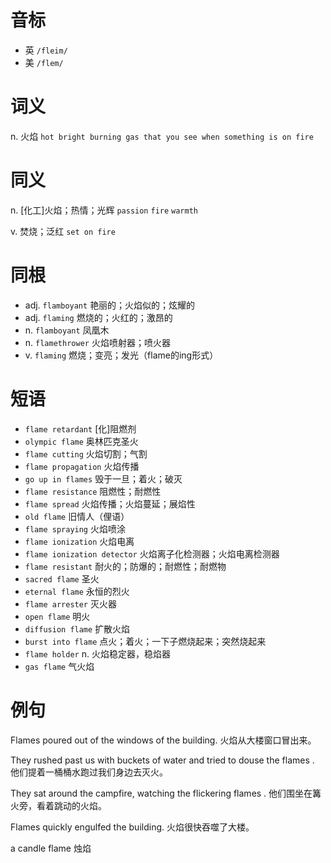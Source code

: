# 音标

- 英 `/fleim/`
- 美 `/flem/`

# 词义

n. 火焰
`hot bright burning gas that you see when something is on fire`

# 同义

n. [化工]火焰；热情；光辉
`passion` `fire` `warmth`

v. 焚烧；泛红
`set on fire`

# 同根

- adj. `flamboyant` 艳丽的；火焰似的；炫耀的
- adj. `flaming` 燃烧的；火红的；激昂的
- n. `flamboyant` 凤凰木
- n. `flamethrower` 火焰喷射器；喷火器
- v. `flaming` 燃烧；变亮；发光（flame的ing形式）

# 短语

- `flame retardant` [化]阻燃剂
- `olympic flame` 奥林匹克圣火
- `flame cutting` 火焰切割；气割
- `flame propagation` 火焰传播
- `go up in flames` 毁于一旦；着火；破灭
- `flame resistance` 阻燃性；耐燃性
- `flame spread` 火焰传播；火焰蔓延；展焰性
- `old flame` 旧情人（俚语）
- `flame spraying` 火焰喷涂
- `flame ionization` 火焰电离
- `flame ionization detector` 火焰离子化检测器；火焰电离检测器
- `flame resistant` 耐火的；防爆的；耐燃性；耐燃物
- `sacred flame` 圣火
- `eternal flame` 永恒的烈火
- `flame arrester` 灭火器
- `open flame` 明火
- `diffusion flame` 扩散火焰
- `burst into flame` 点火；着火；一下子燃烧起来；突然烧起来
- `flame holder` n. 火焰稳定器，稳焰器
- `gas flame` 气火焰

# 例句

Flames poured out of the windows of the building.
火焰从大楼窗口冒出来。

They rushed past us with buckets of water and tried to douse the flames .
他们提着一桶桶水跑过我们身边去灭火。

They sat around the campfire, watching the flickering flames .
他们围坐在篝火旁，看着跳动的火焰。

Flames quickly engulfed the building.
火焰很快吞噬了大楼。

a candle flame
烛焰


